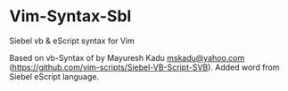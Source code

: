 # Vim-Syntax-Sbl
Siebel vb &amp; eScript syntax for Vim

Based on vb-Syntax of by Mayuresh Kadu <mskadu@yahoo.com> (https://github.com/vim-scripts/Siebel-VB-Script-SVB).
Added word from Siebel eScript language.
